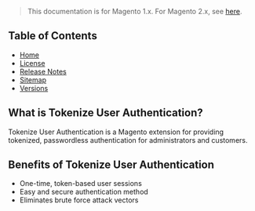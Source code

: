 <blockquote class="important">This documentation is for Magento 1.x. For Magento 2.x, see <a href="https://docs.nickolasburr.com/magento/extensions/2.x/tokenizeuserauthentication/latest/">here</a>.</blockquote>

## Table of Contents

- [Home](https://docs.nickolasburr.com/magento/extensions/1.x/tokenizeuserauthentication/latest/)
- [License](https://docs.nickolasburr.com/magento/extensions/1.x/tokenizeuserauthentication/LICENSE.txt)
- [Release Notes](https://docs.nickolasburr.com/magento/extensions/1.x/tokenizeuserauthentication/RELEASE_NOTES.txt)
- [Sitemap](https://docs.nickolasburr.com/magento/extensions/1.x/tokenizeuserauthentication/latest/sitemap.xml)
- [Versions](https://docs.nickolasburr.com/magento/extensions/1.x/tokenizeuserauthentication/)

## What is Tokenize User Authentication?

Tokenize User Authentication is a Magento extension for providing tokenized, passwordless
authentication for administrators and customers.

## Benefits of Tokenize User Authentication

- One-time, token-based user sessions
- Easy and secure authentication method
- Eliminates brute force attack vectors
